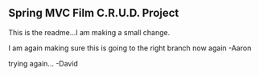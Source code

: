 ## Spring MVC Film C.R.U.D. Project

This is the readme...I am making a small change.

I am again making sure this is going to the right branch now again -Aaron

trying again... -David
